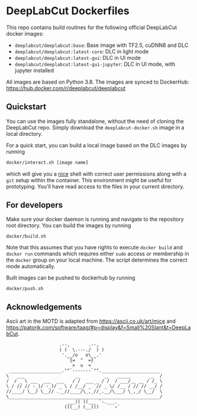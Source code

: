 # DeepLabCut Dockerfiles

This repo contains build routines for the following official DeepLabCut docker images:
- `deeplabcut/deeplabcut:base`: Base image with TF2.5, cuDNN8 and DLC
- `deeplabcut/deeplabcut:latest-core`: DLC in light mode
- `deeplabcut/deeplabcut:latest-gui`: DLC in UI mode
- `deeplabcut/deeplabcut:latest-gui-jupyter`: DLC in UI mode, with jupyter installed

All images are based on Python 3.8.
The images are synced to DockerHub: https://hub.docker.com/r/deeplabcut/deeplabcut

## Quickstart

You can use the images fully standalone, without the need of cloning the DeepLabCut repo.
Simply download the `deeplabcut-docker.sh` image in a local directory.

For a quick start, you can build a local image based on the DLC images by running

``` bash
docker/interact.sh [image name]
```

which will give you a [nice](https://ohmybash.nntoan.com/) shell with correct user permissions along with a `git` setup within the container.
This environment might be useful for prototyping. You'll have read access to the files in your current directory.

## For developers

Make sure your docker daemon is running and navigate to the repository root directory.
You can build the images by running

```
docker/build.sh
```

Note that this assumes that you have rights to execute `docker build` and `docker run` commands which requires either `sudo` access or membership in the `docker` group on your local machine. The script determines the correct mode automatically.

Built images can be pushed to dockerhub by running

```
docker/push.sh
``` 

## Acknowledgements

Ascii art in the MOTD is adapted from https://ascii.co.uk/art/mice and https://patorjk.com/software/taag/#p=display&f=Small%20Slant&t=DeepLabCut.

```
                    .--,       .--,
                    ( (  \.---./  ) )
                     '.__/o   o\__.'
                       `{=  ^  =}´
                         >  u  <
 ____________________.""`-------`"".______________________  
\   ___                   __         __   _____       __  /
/  / _ \ ___  ___  ___   / /  ___ _ / /  / ___/__ __ / /_ \
\ / // // -_)/ -_)/ _ \ / /__/ _ `// _ \/ /__ / // // __/ /
//____/ \__/ \__// .__//____/\_,_//_.__/\___/ \_,_/ \__/  \
\_________________________________________________________/
                       ___)( )(___ `-.___. 
                      (((__) (__)))      ~`
```

